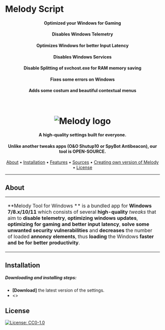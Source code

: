 # Melody Script
<h4 align="center">Optimized your Windows for Gaming </h4>
<h4 align="center">Disables Windows Telemetry </h4>
<h4 align="center">Optimizes Windows for better Input Latency </h4>
<h4 align="center">Disables Windows Services </h4>
<h4 align="center">Disable Splitting of svchost.exe for RAM memory saving </h4>
<h4 align="center">Fixes some errors on Windows </h4>
<h4 align="center">Adds some costum and beautiful contextual menus </h4>
<h1 align="center">
  <br>
  <img src="https://raw.githubusercontent.com/jbara2002/melody12/master/logo.png" alt="Melody logo"></a>
</h1>

<h4 align="center">A high-quality settings built for everyone.</h4>
<h4 align="center">Unlike another tweaks apps (O&O Shutup10 or SpyBot Antibeacon), our tool is OPEN-SOURCE.</h4>
      
<p align="center">
  <a href="#about">About</a> •
  <a href="#installation">Installation</a> •
  <a href="#features">Features</a> •
  <a href="#sources">Sources</a> •
  <a href="#updating">Creating own version of Melody</a> •
  <a href="#license">License</a>
</p>

---

## About

<table>
<tr>
<td>
  
**Melody Tool for Windows ** is a bundled app  for **Windows 7/8.x/10/11** which consists of several **high-quality** *tweaks* that aim to **disable telemetry**, **optimizing windows updates**, **optimizing for gaming and better input latency**, **solve some unwanted security vulnerabilities** and **decreases** the number of loaded **annoncy elements**, thus **loading** the Windows **faster and be for better productivity**.

</td>
</tr>
</table>

## Installation

##### Downloading and installing steps:
* **[Download]** the latest version of the settings.
* <<the page will be finalised soon>>
## License
[![License: CC0-1.0](https://img.shields.io/badge/License-CC0%201.0-lightgrey.svg)](https://tldrlegal.com/license/creative-commons-cc0-1.0-universal)
